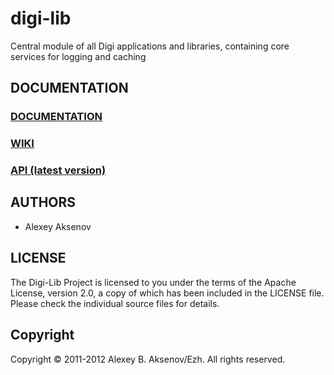 digi-lib
========

Central module of all Digi applications and libraries, containing core services for logging and caching

DOCUMENTATION
-------------

### [DOCUMENTATION](http://ezh.github.com/digi-lib/)
### [WIKI](http://github.com/ezh/digi-lib/wiki)
### [API (latest version)](http://ezh.github.com/digi-lib/api/)

AUTHORS
-------

* Alexey Aksenov

LICENSE
-------

The Digi-Lib Project is licensed to you under the terms of
the Apache License, version 2.0, a copy of which has been
included in the LICENSE file.
Please check the individual source files for details.

Copyright
---------

Copyright ©  2011-2012 Alexey B. Aksenov/Ezh. All rights reserved.
